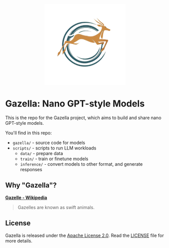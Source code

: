 <div align="center" width="100%">
<a href="https://github.com/psiace/gazella/" target="_blank"><img width="256" height="256" src="assets/logo.png" alt="Gazella"></a>
</div>

# Gazella: Nano GPT-style Models

This is the repo for the Gazella project, which aims to build and share nano GPT-style models.

You'll find in this repo:

- `gazella/` - source code for models
- `scripts/` - scripts to run LLM workloads
  - `data/` - prepare data
  - `train/` - train or finetune models
  - `inference/` - convert models to other format, and generate responses

## Why "Gazella"?

**[Gazelle - Wikipedia]**

> Gazelles are known as swift animals.

[gazelle - wikipedia]: https://en.wikipedia.org/wiki/Gazelle

## License

Gazella is released under the [Apache License 2.0](https://www.apache.org/licenses/LICENSE-2.0). Read the [LICENSE](./LICENSE) file for more details.
